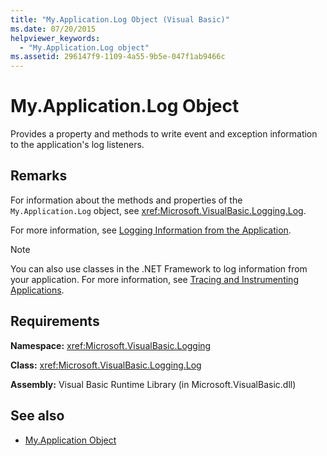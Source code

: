 ```yaml
---
title: "My.Application.Log Object (Visual Basic)"
ms.date: 07/20/2015
helpviewer_keywords: 
  - "My.Application.Log object"
ms.assetid: 296147f9-1109-4a55-9b5e-047f1ab9466c
---
```

# My.Application.Log Object
Provides a property and methods to write event and exception information to the application's log listeners.  
  
## Remarks  
 For information about the methods and properties of the `My.Application.Log` object, see <xref:Microsoft.VisualBasic.Logging.Log>.  
  
 For more information, see [Logging Information from the Application](../../../visual-basic/developing-apps/programming/log-info/index.md).  
  
> [!NOTE]
>  You can also use classes in the .NET Framework to log information from your application. For more information, see [Tracing and Instrumenting Applications](../../../framework/debug-trace-profile/tracing-and-instrumenting-applications.md).  
  
## Requirements  
 **Namespace:** <xref:Microsoft.VisualBasic.Logging>  
  
 **Class:** <xref:Microsoft.VisualBasic.Logging.Log>  
  
 **Assembly:** Visual Basic Runtime Library (in Microsoft.VisualBasic.dll)  
  
## See also

- [My.Application Object](../../../visual-basic/language-reference/objects/my-application-object.md)
